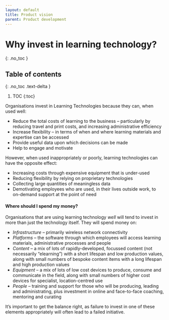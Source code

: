 ```yaml
---
layout: default
title: Product vision
parent: Product development
---
```

# Why invest in learning technology?
{: .no_toc }

## Table of contents
{: .no_toc .text-delta }

1. TOC
{:toc}

Organisations invest in Learning Technologies because they can, when used well:

+ Reduce the total costs of learning to the business &ndash; particularly by reducing travel and print costs, and increasing administrative efficiency
+ Increase flexibility &ndash; in terms of when and where learning materials and expertise can be accessed
+ Provide useful data upon which decisions can be made
+ Help to engage and motivate

However, when used inappropriately or poorly, learning technologies can have the opposite effect:

+ Increasing costs through expensive equipment that is under-used
+ Reducing flexibility by relying on proprietary technologies
+ Collecting large quantities of meaningless data
+ Demotivating employees who are used, in their lives outside work, to on-demand support at the point of need

#### Where should I spend my money?

Organisations that are using learning technology *well* will tend to invest in more than just the technology itself. They will spend money on:

+ *Infrastructure* &ndash; primarily wireless network connectivity
+ *Platforms* &ndash; the software through which employees will access learning materials, administrative processes and people
+ *Content* &ndash; a mix of lots of rapidly-developed, focussed content (not necessarily &ldquo;elearning&rdquo;) with a short lifespan and low production values, along with small numbers of bespoke content items with a long lifespan and high production values
+ *Equipment* &ndash; a mix of lots of low cost devices to produce, consume and communicate in the field, along with small numbers of higher cost devices for specialist, location-centred use
+ *People* &ndash; training and support for those who will be producing, leading and administrating, plus investment in online and face-to-face coaching, mentoring and curating

It&rsquo;s important to get the balance right, as failure to invest in one of these elements appropriately will often lead to a failed initiative.